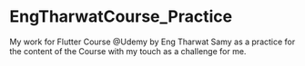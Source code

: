 # EngTharwatCourse_Practice
My work for Flutter Course @Udemy by Eng Tharwat Samy  as a practice for the content of the Course with my touch as a challenge for me.
